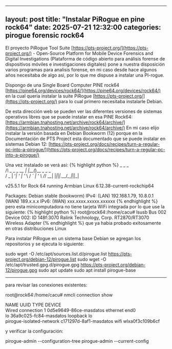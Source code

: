 
---
layout: post
title:  "Instalar PiRogue en pine rock64"
date:   2025-07-21 12:32:00
categories: pirogue forensic rock64
---

El proyecto PiRogue Tool Suite [https://pts-project.org/](https://pts-project.org/) - Open-Source Platform for Mobile Device Forensics and Digital Investigations (Plataforma de código abierto para análisis forense de dispositivos móviles e investigaciones digitales) pone a nuestra disposición varios programas para analisis forense, en mi caso desde hace algunos años necesitaba de algo asi, por lo que me dispuse a instalar una PI-rogue.

Dispongo de una Single Board Computer PINE rock64 [https://pine64.org/devices/rock64/](https://pine64.org/devices/rock64/) en la cual queria instalar la suite PiRogue [https://pts-project.org/](https://pts-project.org/) para lo cual primero necesitaba instalarle Debian.

De esta dirección web se pueden ver las diferentes versiones de sistemas operativos libres que se puede instalar en esa PINE Rock64:
[https://armbian.tnahosting.net/archive/rock64/archive/](https://armbian.tnahosting.net/archive/rock64/archive/) En mi caso elijo instalar la versión basada en Debian Bookworm (12) porque en la Documentación de PTS Project esta documentado que se puede instalar en sistemas Debian 12:
[https://pts-project.org/docs/recipes/turn-a-regular-pc-into-a-pirogue/](https://pts-project.org/docs/recipes/turn-a-regular-pc-into-a-pirogue/)

Una vez instalado se verá asi:
{% highlight python %}
    _             _    _           
   /_\  _ _ _ __ | |__(_)__ _ _ _  
  / _ \| '_| '  \| '_ \ / _` | ' \ 
 /_/ \_\_| |_|_|_|_.__/_\__,_|_||_|
                                   
 v25.5.1 for Rock 64 running Armbian Linux 6.12.38-current-rockchip64

 Packages:     Debian stable (bookworm)
 IPv4:         (LAN) 192.168.1.79, 10.8.0.1 (WAN) 189.x.x.x
 IPv6:         (WAN) xxx.xxxx.xxxxx.xxxxxx
{% endhighlight %}
pero esta minicomputadora no tiene tarjeta WiFi integrada por lo que use la siguiente:
{% highlight python %}
root@rock64:/home/cacu# lsusb
Bus 002 Device 002: ID 148f:3070 Ralink Technology, Corp. RT2870/RT3070 Wireless Adapter
{% endhighlight %}
que ya habia probado exitosamente en otras distribuciones Linux

Para instalar PiRogue en un sistema base Debian se agregan los repositorios y se ejecuta lo siguiente:

sudo wget -O /etc/apt/sources.list.d/pirogue.list https://pts-project.org/debian-12/pirogue.list
sudo wget -O /etc/apt/trusted.gpg.d/pirogue.gpg   https://pts-project.org/debian-12/pirogue.gpg
sudo apt update
sudo apt install pirogue-base

---

para revisar las conexiones existentes:

root@rock64:/home/cacu# nmcli connection show

NAME                      UUID                    TYPE      DEVICE          
Wired connection 1        0d5e9649-86ce-masdatos  ethernet  end0            
lo                        36a9c025-fc84-masdatos  loopback  lo              
pirogue-isolated-network  c171297d-8af1-masdatos  wifi      wlxa0f3c109b6cf 

y verificar la configuración:

pirogue-admin --configuration-tree
pirogue-admin --current-config
